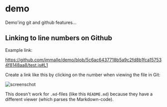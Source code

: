 # demo
Demo'ing git and github features...

## Linking to line numbers on Github

Example link:

https://github.com/immalle/demo/blob/5c6ac6437718b5a9c2fd8b1fca157534f8148aa8/test.js#L1

Create a link like this by clicking on the number when viewing the file in Git:

![screenschot](https://cloud.githubusercontent.com/assets/2732197/11383747/a63762b8-930a-11e5-8c75-b819b9a9c60d.png)

This doesn't work for `.md`-files (like this `README.md`) because they have a different viewer (which parses the Markdown-code).
